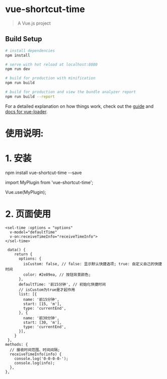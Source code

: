 # vue-shortcut-time

> A Vue.js project

## Build Setup

``` bash
# install dependencies
npm install

# serve with hot reload at localhost:8080
npm run dev

# build for production with minification
npm run build

# build for production and view the bundle analyzer report
npm run build --report
```

For a detailed explanation on how things work, check out the [guide](http://vuejs-templates.github.io/webpack/) and [docs for vue-loader](http://vuejs.github.io/vue-loader).

# 使用说明:
# 1. 安装
npm install vue-shortcut-time --save

import MyPlugin from 'vue-shortcut-time';

Vue.use(MyPlugin);

# 2. 页面使用

```
<sel-time :options = "options"
  v-model="defaultTime"
  v-on:receiveTimeInfo="receiveTimeInfo">
</sel-time>

 data() {
    return {
      options: {
        isCustom: false, // false: 显示默认快捷选项; true: 自定义自己的快捷时间
        color: #2e89ea, // 按钮背景颜色;  
      },
      defaultTime: '前15分钟', // 初始化快捷时间
      // isCustom为true是才起作用
      list: [{
        name: '前15分钟',
        start: [15, 'm'],
        type: 'currentEnd',
      }, {
        name: '前30分钟',
        start: [30, 'm'],
        type: 'currentEnd',
      }],
    }
 },
methods: {
  // 接收时间范围、时间间隔;
  receiveTimeInfo(info) {
    console.log('0-0-0-0-');
    console.log(info);
  },
},
```
